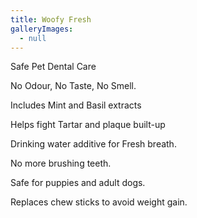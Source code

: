 ```yaml
---
title: Woofy Fresh
galleryImages:
  - null
---
```

Safe Pet Dental Care

No Odour, No Taste, No Smell.

Includes Mint and Basil extracts

Helps fight Tartar and plaque built-up

Drinking water additive for Fresh breath.

No more brushing teeth.

Safe for puppies and adult dogs.

Replaces chew sticks to avoid weight gain.
